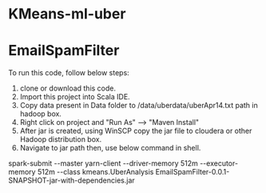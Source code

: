 # KMeans-ml-uber

# EmailSpamFilter

To run this code, follow below steps:

1) clone or download this code.
2) Import this project into Scala IDE.
3) Copy data present in Data folder to /data/uberdata/uberApr14.txt path in hadoop box.
4) Right click on project and "Run As" --> "Maven Install"
5) After jar is created, using WinSCP copy the jar file to cloudera or other Hadoop distribution box.
6) Navigate to jar path then, use below command in shell.

spark-submit  --master yarn-client --driver-memory 512m --executor-memory 512m  --class  kmeans.UberAnalysis  EmailSpamFilter-0.0.1-SNAPSHOT-jar-with-dependencies.jar